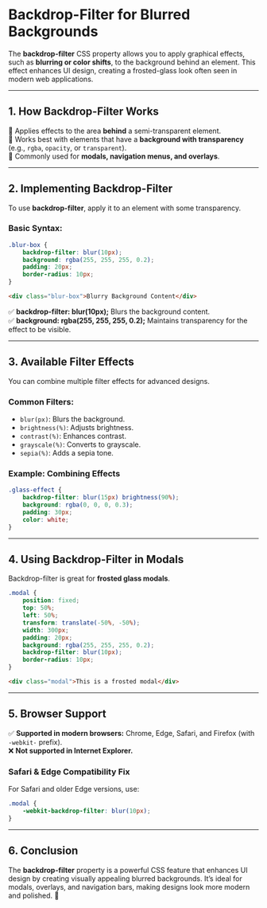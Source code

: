 # Backdrop-Filter for Blurred Backgrounds

The **backdrop-filter** CSS property allows you to apply graphical effects, such as **blurring or color shifts**, to the background behind an element. This effect enhances UI design, creating a frosted-glass look often seen in modern web applications.

---

## **1. How Backdrop-Filter Works**

🔹 Applies effects to the area **behind** a semi-transparent element.  
🔹 Works best with elements that have a **background with transparency** (e.g., `rgba`, `opacity`, or `transparent`).  
🔹 Commonly used for **modals, navigation menus, and overlays**.  

---

## **2. Implementing Backdrop-Filter**

To use **backdrop-filter**, apply it to an element with some transparency.

### **Basic Syntax:**

```css
.blur-box {
    backdrop-filter: blur(10px);
    background: rgba(255, 255, 255, 0.2);
    padding: 20px;
    border-radius: 10px;
}
```

```html
<div class="blur-box">Blurry Background Content</div>
```

✅ **backdrop-filter: blur(10px);** Blurs the background content.  
✅ **background: rgba(255, 255, 255, 0.2);** Maintains transparency for the effect to be visible.  

---

## **3. Available Filter Effects**

You can combine multiple filter effects for advanced designs.

### **Common Filters:**

- `blur(px)`: Blurs the background.
- `brightness(%)`: Adjusts brightness.
- `contrast(%)`: Enhances contrast.
- `grayscale(%)`: Converts to grayscale.
- `sepia(%)`: Adds a sepia tone.

### **Example: Combining Effects**

```css
.glass-effect {
    backdrop-filter: blur(15px) brightness(90%);
    background: rgba(0, 0, 0, 0.3);
    padding: 30px;
    color: white;
}
```

---

## **4. Using Backdrop-Filter in Modals**

Backdrop-filter is great for **frosted glass modals**.

```css
.modal {
    position: fixed;
    top: 50%;
    left: 50%;
    transform: translate(-50%, -50%);
    width: 300px;
    padding: 20px;
    background: rgba(255, 255, 255, 0.2);
    backdrop-filter: blur(10px);
    border-radius: 10px;
}
```

```html
<div class="modal">This is a frosted modal</div>
```

---

## **5. Browser Support**

✅ **Supported in modern browsers:** Chrome, Edge, Safari, and Firefox (with `-webkit-` prefix).  
❌ **Not supported in Internet Explorer.**  

### **Safari & Edge Compatibility Fix**

For Safari and older Edge versions, use:

```css
.modal {
    -webkit-backdrop-filter: blur(10px);
}
```

---

## **6. Conclusion**

The **backdrop-filter** property is a powerful CSS feature that enhances UI design by creating visually appealing blurred backgrounds. It’s ideal for modals, overlays, and navigation bars, making designs look more modern and polished. 🚀
